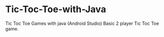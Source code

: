 # Tic-Toc-Toe-with-Java
Tic Toc Toe Games with java (Android Studio)
Basic 2 player Tic Toc Toe game.

